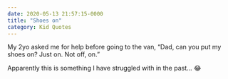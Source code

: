 ```yaml
---
date: 2020-05-13 21:57:15-0000
title: "Shoes on"
category: Kid Quotes
---
```


My 2yo asked me for help before going to the van, “Dad, can you put my shoes on? Just on. Not off, on.”

Apparently this is something I have struggled with in the past... 😂
<!--more-->
